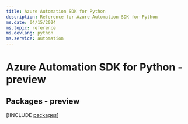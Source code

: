 ```yaml
---
title: Azure Automation SDK for Python
description: Reference for Azure Automation SDK for Python
ms.date: 04/15/2024
ms.topic: reference
ms.devlang: python
ms.service: automation
---
```

# Azure Automation SDK for Python - preview
## Packages - preview
[!INCLUDE [packages](automation-index.md)]